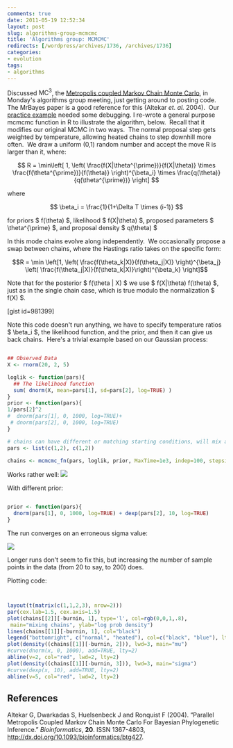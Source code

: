 ```yaml
---
comments: true
date: 2011-05-19 12:52:34
layout: post
slug: algorithms-group-mcmcmc
title: 'Algorithms group: MCMCMC'
redirects: [/wordpress/archives/1736, /archives/1736]
categories:
- evolution
tags:
- algorithms
---
```


Discussed $\text{MC}^3$, the [Metropolis coupled Markov Chain Monte Carlo](http://en.wikipedia.org/wiki/Bayesian_inference_in_phylogeny#Metropolis-coupled_MCMC_.28Geyer.29), in Monday's algorithms group meeting, just getting around to posting code.  The MrBayes paper is a good reference for this (Altekar _et. al._ 2004).  Our[ practice example](https://gist.github.com/956311) needed some debugging. I re-wrote a general purpose mcmcmc function in R to illustrate the algorithm, below.  Recall that it modifies our original MCMC in two ways.  The normal proposal step gets weighted by temperature, allowing heated chains to step downhill more often.  We draw a uniform (0,1) random number and accept the move R is larger than it, where:

$$ R = \min\left[ 1, \left( \frac{f(X|\theta^{\prime})}{f(X|\theta)} \times \frac{f(\theta^{\prime})}{f(\theta)} \right)^{\beta_i} \times \frac{q(\theta)}{q(\theta^{\prime})} \right] $$

where

$$ \beta_i = \frac{1}{1+\Delta T \times (i-1)} $$

for priors $ f(\theta) $, likelihood $ f(X|\theta) $, proposed parameters $ \theta^{\prime} $, and proposal density $ q(\theta) $

In this mode chains evolve along independently.  We occasionally propose a swap between chains, where the Hastings ratio takes on the specific form:

$$R = \min \left[1, \left( \frac{f(\theta_k|X)}{f(\theta_j|X)} \right)^{\beta_j} \left( \frac{f(\theta_j|X)}{f(\theta_k|X)}\right)^{\beta_k} \right]$$

Note that for the posterior $ f(\theta | X) $ we use $ f(X|\theta) f(\theta) $, just as in the single chain case, which is true modulo the normalization $ f(X) $.

[gist id=981399]

Note this code doesn't run anything, we have to specify temperature ratios $ \beta_i $, the likelihood function, and the prior, and then it can give us back chains.  Here's a trivial example based on our Gaussian process:


```r

## Observed Data
X <- rnorm(20, 2, 5)

loglik <- function(pars){
  ## The likelihood function
  sum( dnorm(X, mean=pars[1], sd=pars[2], log=TRUE) )
}
prior <- function(pars){
1/pars[2]^2
#  dnorm(pars[1], 0, 1000, log=TRUE)+
 # dnorm(pars[2], 0, 1000, log=TRUE)
}

# chains can have different or matching starting conditions, will mix anyway
pars <- list(c(1,2), c(1,2))

chains <- mcmcmc_fn(pars, loglik, prior, MaxTime=1e3, indep=100, stepsizes=.02)

```


Works rather well:
![]( http://farm4.staticflickr.com/3642/5752281143_ea460ec9a2_o.png )


With different prior:


```r

prior <- function(pars){
  dnorm(pars[1], 0, 1000, log=TRUE) + dexp(pars[2], 10, log=TRUE)
}

```



The run converges on an erroneous sigma value:



![]( http://farm6.staticflickr.com/5023/5752308597_18ec63132b_o.png )


Longer runs don't seem to fix this, but increasing the number of sample points in the data (from 20 to say, to 200) does.



Plotting code:


```r


layout(t(matrix(c(1,1,2,3), nrow=2)))
par(cex.lab=1.5, cex.axis=1.5)
plot(chains[[2]][-burnin, 1], type='l', col=rgb(0,0,1,.8),
 main="mixing chains", ylab="log prob density")
lines(chains[[1]][-burnin, 1], col="black")
legend("bottomright", c("normal", "heated"), col=c("black", "blue"), lty=1,cex=1.5)
plot(density((chains[[1]][-burnin, 2])), lwd=3, main="mu")
#curve(dnorm(x, 0, 1000), add=TRUE, lty=2)
abline(v=2, col="red", lwd=2, lty=2)
plot(density((chains[[1]][-burnin, 3])), lwd=3, main="sigma")
#curve(dexp(x, 10), add=TRUE, lty=2)
abline(v=5, col="red", lwd=2, lty=2)


```

## References

<p>Altekar G, Dwarkadas S, Huelsenbeck J and Ronquist F (2004).
&ldquo;Parallel Metropolis Coupled Markov Chain Monte Carlo For Bayesian Phylogenetic Inference.&rdquo;
<EM>Bioinformatics</EM>, <B>20</B>.
ISSN 1367-4803, <a href="http://dx.doi.org/10.1093/bioinformatics/btg427">http://dx.doi.org/10.1093/bioinformatics/btg427</a>.

